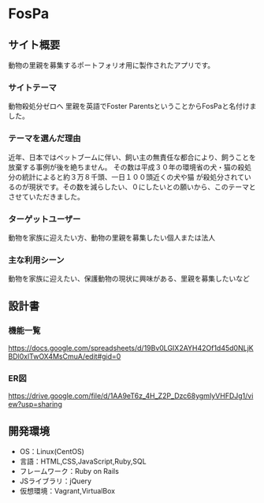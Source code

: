 # FosPa

## サイト概要
動物の里親を募集するポートフォリオ用に製作されたアプリです。

### サイトテーマ
動物殺処分ゼロへ
里親を英語でFoster ParentsということからFosPaと名付けました。

### テーマを選んだ理由
近年、日本ではペットブームに伴い、飼い主の無責任な都合により、飼うことを放棄する事例が後を絶ちません。
その数は平成３０年の環境省の犬・猫の殺処分の統計によると約３万８千頭、一日１００頭近くの犬や猫
が殺処分されているのが現状です。その数を減らしたい、０にしたいとの願いから、このテーマとさせていただきました。

### ターゲットユーザー
動物を家族に迎えたい方、動物の里親を募集したい個人または法人

### 主な利用シーン
動物を家族に迎えたい、保護動物の現状に興味がある、里親を募集したいなど

## 設計書

### 機能一覧
https://docs.google.com/spreadsheets/d/19Bv0LGIX2AYH42Of1d45d0NLjKBDl0xlTwOX4MsCmuA/edit#gid=0
### ER図
https://drive.google.com/file/d/1AA9eT6z_4H_Z2P_Dzc68ygmIyVHFDJg1/view?usp=sharing

## 開発環境
- OS：Linux(CentOS)
- 言語：HTML,CSS,JavaScript,Ruby,SQL
- フレームワーク：Ruby on Rails
- JSライブラリ：jQuery
- 仮想環境：Vagrant,VirtualBox